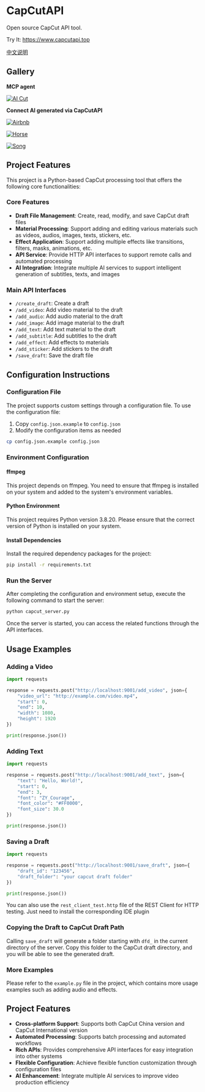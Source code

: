 # CapCutAPI

Open source CapCut API tool.

Try It: https://www.capcutapi.top

[中文说明](https://github.com/sun-guannan/CapCutAPI/blob/main/README-zh.md)

## Gallery

**MCP agent**

[![AI Cut](https://img.youtube.com/vi/fBqy6WFC78E/hqdefault.jpg)](https://www.youtube.com/watch?v=fBqy6WFC78E)

**Connect AI generated via CapCutAPI**

[![Airbnb](https://img.youtube.com/vi/1zmQWt13Dx0/hqdefault.jpg)](https://www.youtube.com/watch?v=1zmQWt13Dx0)

[![Horse](https://img.youtube.com/vi/IF1RDFGOtEU/hqdefault.jpg)](https://www.youtube.com/watch?v=IF1RDFGOtEU)

[![Song](https://img.youtube.com/vi/rGNLE_slAJ8/hqdefault.jpg)](https://www.youtube.com/watch?v=rGNLE_slAJ8)

## Project Features

This project is a Python-based CapCut processing tool that offers the following core functionalities:

### Core Features

- **Draft File Management**: Create, read, modify, and save CapCut draft files
- **Material Processing**: Support adding and editing various materials such as videos, audios, images, texts, stickers, etc.
- **Effect Application**: Support adding multiple effects like transitions, filters, masks, animations, etc.
- **API Service**: Provide HTTP API interfaces to support remote calls and automated processing
- **AI Integration**: Integrate multiple AI services to support intelligent generation of subtitles, texts, and images

### Main API Interfaces

- `/create_draft`: Create a draft
- `/add_video`: Add video material to the draft
- `/add_audio`: Add audio material to the draft
- `/add_image`: Add image material to the draft
- `/add_text`: Add text material to the draft
- `/add_subtitle`: Add subtitles to the draft
- `/add_effect`: Add effects to materials
- `/add_sticker`: Add stickers to the draft
- `/save_draft`: Save the draft file

## Configuration Instructions

### Configuration File

The project supports custom settings through a configuration file. To use the configuration file:

1. Copy `config.json.example` to `config.json`
2. Modify the configuration items as needed

```bash
cp config.json.example config.json
```

### Environment Configuration

#### ffmpeg

This project depends on ffmpeg. You need to ensure that ffmpeg is installed on your system and added to the system's environment variables.

#### Python Environment

This project requires Python version 3.8.20. Please ensure that the correct version of Python is installed on your system.

#### Install Dependencies

Install the required dependency packages for the project:

```bash
pip install -r requirements.txt
```

### Run the Server

After completing the configuration and environment setup, execute the following command to start the server:

```bash
python capcut_server.py
```

Once the server is started, you can access the related functions through the API interfaces.

## Usage Examples

### Adding a Video

```python
import requests

response = requests.post("http://localhost:9001/add_video", json={
    "video_url": "http://example.com/video.mp4",
    "start": 0,
    "end": 10,
    "width": 1080,
    "height": 1920
})

print(response.json())
```

### Adding Text

```python
import requests

response = requests.post("http://localhost:9001/add_text", json={
    "text": "Hello, World!",
    "start": 0,
    "end": 3,
    "font": "ZY_Courage",
    "font_color": "#FF0000",
    "font_size": 30.0
})

print(response.json())
```

### Saving a Draft

```python
import requests

response = requests.post("http://localhost:9001/save_draft", json={
    "draft_id": "123456",
    "draft_folder": "your capcut draft folder"
})

print(response.json())
```
You can also use the ```rest_client_test.http``` file of the REST Client for HTTP testing. Just need to install the corresponding IDE plugin

### Copying the Draft to CapCut Draft Path

Calling `save_draft` will generate a folder starting with `dfd_` in the current directory of the server. Copy this folder to the CapCut draft directory, and you will be able to see the generated draft.

### More Examples

Please refer to the `example.py` file in the project, which contains more usage examples such as adding audio and effects.

## Project Features

- **Cross-platform Support**: Supports both CapCut China version and CapCut International version
- **Automated Processing**: Supports batch processing and automated workflows
- **Rich APIs**: Provides comprehensive API interfaces for easy integration into other systems
- **Flexible Configuration**: Achieve flexible function customization through configuration files
- **AI Enhancement**: Integrate multiple AI services to improve video production efficiency
